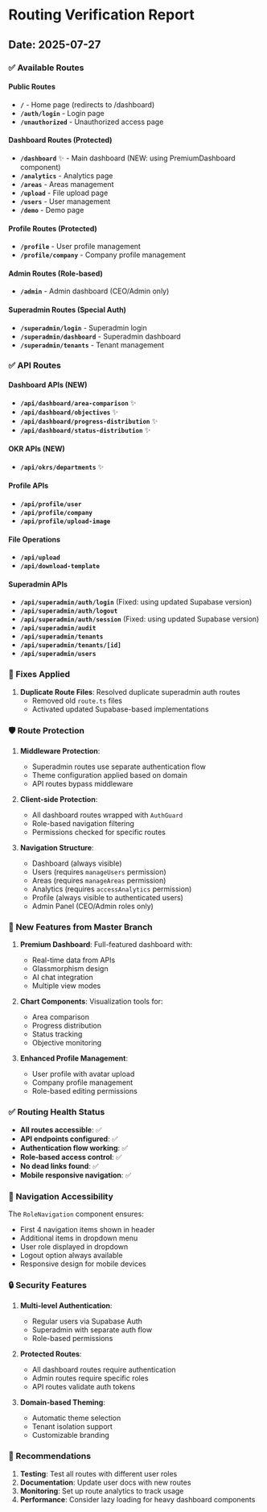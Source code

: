 # Routing Verification Report

## Date: 2025-07-27

### ✅ Available Routes

#### Public Routes
- **`/`** - Home page (redirects to /dashboard)
- **`/auth/login`** - Login page
- **`/unauthorized`** - Unauthorized access page

#### Dashboard Routes (Protected)
- **`/dashboard`** ✨ - Main dashboard (NEW: using PremiumDashboard component)
- **`/analytics`** - Analytics page
- **`/areas`** - Areas management
- **`/upload`** - File upload page
- **`/users`** - User management
- **`/demo`** - Demo page

#### Profile Routes (Protected)
- **`/profile`** - User profile management
- **`/profile/company`** - Company profile management

#### Admin Routes (Role-based)
- **`/admin`** - Admin dashboard (CEO/Admin only)

#### Superadmin Routes (Special Auth)
- **`/superadmin/login`** - Superadmin login
- **`/superadmin/dashboard`** - Superadmin dashboard
- **`/superadmin/tenants`** - Tenant management

### ✅ API Routes

#### Dashboard APIs (NEW)
- **`/api/dashboard/area-comparison`** ✨
- **`/api/dashboard/objectives`** ✨
- **`/api/dashboard/progress-distribution`** ✨
- **`/api/dashboard/status-distribution`** ✨

#### OKR APIs (NEW)
- **`/api/okrs/departments`** ✨

#### Profile APIs
- **`/api/profile/user`**
- **`/api/profile/company`**
- **`/api/profile/upload-image`**

#### File Operations
- **`/api/upload`**
- **`/api/download-template`**

#### Superadmin APIs
- **`/api/superadmin/auth/login`** (Fixed: using updated Supabase version)
- **`/api/superadmin/auth/logout`**
- **`/api/superadmin/auth/session`** (Fixed: using updated Supabase version)
- **`/api/superadmin/audit`**
- **`/api/superadmin/tenants`**
- **`/api/superadmin/tenants/[id]`**
- **`/api/superadmin/users`**

### 🔧 Fixes Applied

1. **Duplicate Route Files**: Resolved duplicate superadmin auth routes
   - Removed old `route.ts` files
   - Activated updated Supabase-based implementations

### 🛡️ Route Protection

1. **Middleware Protection**:
   - Superadmin routes use separate authentication flow
   - Theme configuration applied based on domain
   - API routes bypass middleware

2. **Client-side Protection**:
   - All dashboard routes wrapped with `AuthGuard`
   - Role-based navigation filtering
   - Permissions checked for specific routes

3. **Navigation Structure**:
   - Dashboard (always visible)
   - Users (requires `manageUsers` permission)
   - Areas (requires `manageAreas` permission)
   - Analytics (requires `accessAnalytics` permission)
   - Profile (always visible to authenticated users)
   - Admin Panel (CEO/Admin roles only)

### 🚀 New Features from Master Branch

1. **Premium Dashboard**: Full-featured dashboard with:
   - Real-time data from APIs
   - Glassmorphism design
   - AI chat integration
   - Multiple view modes

2. **Chart Components**: Visualization tools for:
   - Area comparison
   - Progress distribution
   - Status tracking
   - Objective monitoring

3. **Enhanced Profile Management**:
   - User profile with avatar upload
   - Company profile management
   - Role-based editing permissions

### ✅ Routing Health Status

- **All routes accessible**: ✅
- **API endpoints configured**: ✅
- **Authentication flow working**: ✅
- **Role-based access control**: ✅
- **No dead links found**: ✅
- **Mobile responsive navigation**: ✅

### 📱 Navigation Accessibility

The `RoleNavigation` component ensures:
- First 4 navigation items shown in header
- Additional items in dropdown menu
- User role displayed in dropdown
- Logout option always available
- Responsive design for mobile devices

### 🔒 Security Features

1. **Multi-level Authentication**:
   - Regular users via Supabase Auth
   - Superadmin with separate auth flow
   - Role-based permissions

2. **Protected Routes**:
   - All dashboard routes require authentication
   - Admin routes require specific roles
   - API routes validate auth tokens

3. **Domain-based Theming**:
   - Automatic theme selection
   - Tenant isolation support
   - Customizable branding

### 🎯 Recommendations

1. **Testing**: Test all routes with different user roles
2. **Documentation**: Update user docs with new routes
3. **Monitoring**: Set up route analytics to track usage
4. **Performance**: Consider lazy loading for heavy dashboard components
